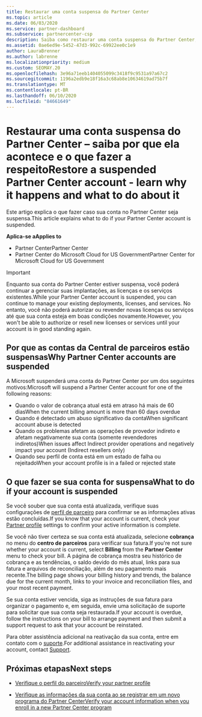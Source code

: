```yaml
---
title: Restaurar uma conta suspensa do Partner Center
ms.topic: article
ms.date: 06/03/2020
ms.service: partner-dashboard
ms.subservice: partnercenter-csp
description: Saiba como restaurar uma conta suspensa do Partner Center, por que acontece a suspensão da conta de parceiro e como você pode usar sua conta durante a suspensão.
ms.assetid: 0ae6ed9e-5452-47d3-992c-69922ee0c1e9
author: LauraBrenner
ms.author: labrenne
ms.localizationpriority: medium
ms.custom: SEOMAY.20
ms.openlocfilehash: 3e96a71eeb1404055099c3418f9c9531a97a67c2
ms.sourcegitcommit: 1196a2edb9e18f16a3c68ab8e10634619ad75b7f
ms.translationtype: MT
ms.contentlocale: pt-BR
ms.lasthandoff: 06/10/2020
ms.locfileid: "84661649"
---
```

# <a name="restore-a-suspended-partner-center-account---learn-why-it-happens-and-what-to-do-about-it"></a><span data-ttu-id="ccd4d-103">Restaurar uma conta suspensa do Partner Center – saiba por que ela acontece e o que fazer a respeito</span><span class="sxs-lookup"><span data-stu-id="ccd4d-103">Restore a suspended Partner Center account - learn why it happens and what to do about it</span></span>

<span data-ttu-id="ccd4d-104">Este artigo explica o que fazer caso sua conta no Partner Center seja suspensa.</span><span class="sxs-lookup"><span data-stu-id="ccd4d-104">This article explains what to do if your Partner Center account is suspended.</span></span>

<span data-ttu-id="ccd4d-105">**Aplica-se a**</span><span class="sxs-lookup"><span data-stu-id="ccd4d-105">**Applies to**</span></span>

-  <span data-ttu-id="ccd4d-106">Partner Center</span><span class="sxs-lookup"><span data-stu-id="ccd4d-106">Partner Center</span></span>
-  <span data-ttu-id="ccd4d-107">Partner Center do Microsoft Cloud for US Government</span><span class="sxs-lookup"><span data-stu-id="ccd4d-107">Partner Center for Microsoft Cloud for US Government</span></span>


> [!IMPORTANT]  
> <span data-ttu-id="ccd4d-108">Enquanto sua conta do Partner Center estiver suspensa, você poderá continuar a gerenciar suas implantações, as licenças e os serviços existentes.</span><span class="sxs-lookup"><span data-stu-id="ccd4d-108">While your Partner Center account is suspended, you can continue to manage your existing deployments, licenses, and services.</span></span> <span data-ttu-id="ccd4d-109">No entanto, você não poderá autorizar ou revender novas licenças ou serviços até que sua conta esteja em boas condições novamente.</span><span class="sxs-lookup"><span data-stu-id="ccd4d-109">However, you won't be able to authorize or resell new licenses or services until your account is in good standing again.</span></span>

## <a name="why-partner-center-accounts-are-suspended"></a><span data-ttu-id="ccd4d-110">Por que as contas da Central de parceiros estão suspensas</span><span class="sxs-lookup"><span data-stu-id="ccd4d-110">Why Partner Center accounts are suspended</span></span>

<span data-ttu-id="ccd4d-111">A Microsoft suspenderá uma conta do Partner Center por um dos seguintes motivos:</span><span class="sxs-lookup"><span data-stu-id="ccd4d-111">Microsoft will suspend a Partner Center account for one of the following reasons:</span></span>

- <span data-ttu-id="ccd4d-112">Quando o valor de cobrança atual está em atraso há mais de 60 dias</span><span class="sxs-lookup"><span data-stu-id="ccd4d-112">When the current billing amount is more than 60 days overdue</span></span> 
- <span data-ttu-id="ccd4d-113">Quando é detectado um abuso significativo da conta</span><span class="sxs-lookup"><span data-stu-id="ccd4d-113">When significant account abuse is detected</span></span>
- <span data-ttu-id="ccd4d-114">Quando os problemas afetam as operações de provedor indireto e afetam negativamente sua conta (somente revendedores indiretos)</span><span class="sxs-lookup"><span data-stu-id="ccd4d-114">When issues affect Indirect provider operations and negatively impact your account (Indirect resellers only)</span></span>
- <span data-ttu-id="ccd4d-115">Quando seu perfil de conta está em um estado de falha ou rejeitado</span><span class="sxs-lookup"><span data-stu-id="ccd4d-115">When your account profile is in a failed or rejected state</span></span>

## <a name="what-to-do-if-your-account-is-suspended"></a><span data-ttu-id="ccd4d-116">O que fazer se sua conta for suspensa</span><span class="sxs-lookup"><span data-stu-id="ccd4d-116">What to do if your account is suspended</span></span>

<span data-ttu-id="ccd4d-117">Se você souber que sua conta está atualizada, verifique suas configurações de [perfil de parceiro](https://partner.microsoft.com/pcv/accountsettings/partnerprofile) para confirmar se as informações ativas estão concluídas.</span><span class="sxs-lookup"><span data-stu-id="ccd4d-117">If you know that your account is current, check your [Partner profile](https://partner.microsoft.com/pcv/accountsettings/partnerprofile) settings to confirm your active information is complete.</span></span> 

<span data-ttu-id="ccd4d-118">Se você não tiver certeza se sua conta está atualizada, selecione **cobrança** no menu do **centro de parceiros** para verificar sua fatura.</span><span class="sxs-lookup"><span data-stu-id="ccd4d-118">If you're not sure whether your account is current, select **Billing** from the **Partner Center** menu to check your bill.</span></span> <span data-ttu-id="ccd4d-119">A página de cobrança mostra seu histórico de cobrança e as tendências, o saldo devido do mês atual, links para sua fatura e arquivos de reconciliação, além de seu pagamento mais recente.</span><span class="sxs-lookup"><span data-stu-id="ccd4d-119">The billing page shows your billing history and trends, the balance due for the current month, links to your invoice and reconciliation files, and your most recent payment.</span></span>

<span data-ttu-id="ccd4d-120">Se sua conta estiver vencida, siga as instruções de sua fatura para organizar o pagamento e, em seguida, envie uma solicitação de suporte para solicitar que sua conta seja restaurada.</span><span class="sxs-lookup"><span data-stu-id="ccd4d-120">If your account is overdue, follow the instructions on your bill to arrange payment and then submit a support request to ask that your account be reinstated.</span></span> 

<span data-ttu-id="ccd4d-121">Para obter assistência adicional na reativação da sua conta, entre em contato com o [suporte](https://partner.microsoft.com/dashboard/support/csp/servicerequests/create).</span><span class="sxs-lookup"><span data-stu-id="ccd4d-121">For additional assistance in reactivating your account, contact [Support](https://partner.microsoft.com/dashboard/support/csp/servicerequests/create).</span></span>

## <a name="next-steps"></a><span data-ttu-id="ccd4d-122">Próximas etapas</span><span class="sxs-lookup"><span data-stu-id="ccd4d-122">Next steps</span></span>

- [<span data-ttu-id="ccd4d-123">Verifique o perfil do parceiro</span><span class="sxs-lookup"><span data-stu-id="ccd4d-123">Verify your partner profile</span></span>](update-your-partner-profile.md)

- [<span data-ttu-id="ccd4d-124">Verifique as informações da sua conta ao se registrar em um novo programa do Partner Center</span><span class="sxs-lookup"><span data-stu-id="ccd4d-124">Verify your account information when you enroll in a new Partner Center program</span></span>](verification-responses.md)
